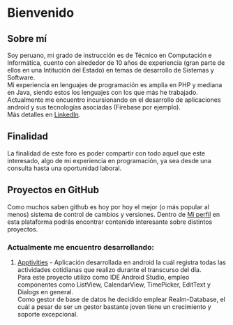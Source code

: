# Bienvenido

## Sobre mí
Soy peruano, mi grado de instrucción es de Técnico en Computación e Informática, cuento con alrededor de 10 años de experiencia (gran parte de ellos en una Intitución del Estado) en temas de desarrollo de Sistemas y Software.<br>
Mi experiencia en lenguajes de programación es amplia en PHP y mediana en Java, siendo estos los lenguajes con los que más he trabajado.<br>
Actualmente me encuentro incursionando en el desarrollo de aplicaciones android y sus tecnologías asociadas (Firebase por ejemplo).<br>
Más detalles en [LinkedIn](https://www.linkedin.com/in/cristhian-mayuri-quiroz-59018520/).

## Finalidad
La finalidad de este foro es poder compartir con todo aquel que este interesado, algo de mi experiencia en programación, ya sea desde una consulta hasta una oportunidad laboral.

## Proyectos en GitHub
Como muchos saben github es hoy por hoy el mejor (o más popular al menos) sistema de control de cambios y versiones. Dentro de [Mi perfil](https://github.com/mayuelcuarto) en esta plataforma podrás encontrar contenido interesante sobre distintos proyectos.

### Actualmente me encuentro desarrollando:
1. [Apptivities](https://github.com/mayuelcuarto/Apptivities) - Aplicación desarrollada en android la cuál registra todas las actividades cotidianas que realizo durante el transcurso del día.<br>
Para este proyecto utilizo como IDE Android Studio, empleo componentes como ListView, CalendarView, TimePicker, EditText y Dialogs en general.<br>
Como gestor de base de datos he decidido emplear Realm-Database, el cuál a pesar de ser un gestor bastante joven tiene un crecimiento y soporte excepcional. 